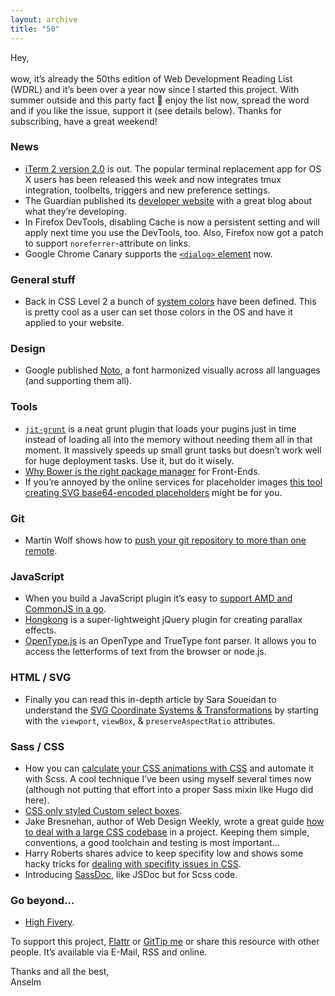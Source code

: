 ```yaml
---
layout: archive
title: "50"
---
```


Hey,<br>
<br>
wow, it’s already the 50ths edition of Web Development Reading List (WDRL) and it’s been over a year now since I started this project. With summer outside and this party fact 🎉 enjoy the list now, spread the word and if you like the issue, support it (see details below). Thanks for subscribing, have a great weekend!

### News

- [iTerm 2 version 2.0](http://www.iterm2.com/news.html) is out. The popular terminal replacement app for OS X users has been released this week and now integrates tmux integration, toolbelts, triggers and new preference settings.
- The Guardian published its [developer website](http://www.theguardian.com/info/developer-blog) with a great blog about what they’re developing.
- In Firefox DevTools, disabling Cache is now a persistent setting and will apply next time you use the DevTools, too. Also, Firefox now got a patch to support `noreferrer`-attribute on links.
- Google Chrome Canary supports the
[`<dialog>` element](http://codepen.io/Wilto/pen/hevFs) now.

### General stuff

- Back in CSS Level 2 a bunch of [system colors](http://www.iangraham.org/books/xhtml1/appd/update-23feb2000.html) have been defined. This is pretty cool as a user can set those colors in the OS and have it applied to your website.

### Design

- Google published [Noto](http://www.google.com/get/noto/#/), a font harmonized visually across all languages (and supporting them all).


### Tools

- [`jit-grunt`](https://github.com/shootaroo/jit-grunt) is a neat grunt plugin that loads your pugins just in time instead of loading all into the memory without needing them all in that moment. It massively speeds up small grunt tasks but doesn’t work well for huge deployment tasks. Use it, but do it wisely.
- [Why Bower is the right package manager](http://frontendbabel.info/articles/bower-why-frontend-package-manager/) for Front-Ends.
- If you’re annoyed by the online services for placeholder images [this tool creating SVG base64-encoded placeholders](http://schepers.cc/svg/svg-datauri-img.html) might be for you.

### Git

- Martin Wolf shows how to [push your git repository to more than one remote](http://martinwolf.org/2014/07/14/pushing-to-multiple-git-repositories-simultaneously/).

### JavaScript

- When you build a JavaScript plugin it’s easy to [support AMD and CommonJS in a go](http://ifandelse.com/its-not-hard-making-your-library-support-amd-and-commonjs/).
- [Hongkong](https://github.com/drublic/hongkong) is a super-lightweight jQuery plugin for creating parallax effects.
- [OpenType.js](http://nodebox.github.io/opentype.js/) is an OpenType and TrueType font parser. It allows you to access the letterforms of text from the browser or node.js.

### HTML / SVG

- Finally you can read this in-depth article by Sara Soueidan to understand the [SVG Coordinate Systems & Transformations](http://sarasoueidan.com/blog/svg-coordinate-systems/) by starting with the `viewport`, `viewBox`, & `preserveAspectRatio` attributes.

### Sass / CSS

- How you can [calculate your CSS animations with CSS](http://hugogiraudel.com/2014/07/16/automating-css-animations-with-sass/) and automate it with Scss. A cool technique I’ve been using myself several times now (although not putting that effort into a proper Sass mixin like Hugo did here).
- [CSS only styled Custom select boxes](http://jsbin.com/batoli).
- Jake Bresnehan, author of Web Design Weekly, wrote a great guide [how to deal with a large CSS codebase](http://web-design-weekly.com/2014/07/17/dealing-with-a-large-css-codebase/) in a project. Keeping them simple, conventions, a good toolchain and testing is most important…
- Harry Roberts shares advice to keep specifity low and shows some hacky tricks for [dealing with specifity issues in CSS](http://csswizardry.com/2014/07/hacks-for-dealing-with-specificity/).
- Introducing [SassDoc](https://github.com/SassDoc/sassdoc), like JSDoc but for Scss code.

### Go beyond…

- [High Fivery](https://the-pastry-box-project.net/greg-hoy/2014-july-17).

To support this project, [Flattr](http://goo.gl/dDWsTF) or [GitTip me](http://goo.gl/cnqtOc) or share this resource with other people. It’s available via E-Mail, RSS and online.

Thanks and all the best,<br>
Anselm
